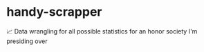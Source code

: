 # handy-scrapper
📈 Data wrangling for all possible statistics for an honor society I'm presiding over
